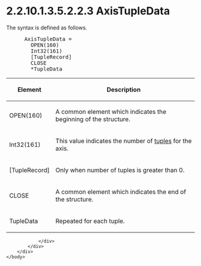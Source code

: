 <html dir="LTR" xmlns:mshelp="http://msdn.microsoft.com/mshelp" xmlns:ddue="http://ddue.schemas.microsoft.com/authoring/2003/5" xmlns:xlink="http://www.w3.org/1999/xlink" xmlns:tool="http://www.microsoft.com/tooltip">
    <head>
        <meta http-equiv="Content-Type" content="text/html; CHARSET=utf-8"></meta>
        <meta name="save" content="history"></meta>
        <title>2.2.10.1.3.5.2.2.3 AxisTupleData</title>
        <xml>
            <mshelp:toctitle title="2.2.10.1.3.5.2.2.3 AxisTupleData"></mshelp:toctitle>
            <mshelp:rltitle title="[MS-SSAS8]: AxisTupleData"></mshelp:rltitle>
            <mshelp:keyword index="A" term="53acae40-45f1-4e03-8167-7ec9cd4da581"></mshelp:keyword>
            <mshelp:attr name="DCSext.ContentType" value="open specification"></mshelp:attr>
            <mshelp:attr name="AssetID" value="53acae40-45f1-4e03-8167-7ec9cd4da581"></mshelp:attr>
            <mshelp:attr name="TopicType" value="kbRef"></mshelp:attr>
            <mshelp:attr name="DCSext.Title" value="[MS-SSAS8]: AxisTupleData" />
        </xml>
    </head>
    <body>
        <div id="header">
            <h1 class="heading">2.2.10.1.3.5.2.2.3 AxisTupleData</h1>
        </div>
        <div id="mainSection">
            <div id="mainBody">
                <div id="allHistory" class="saveHistory"></div>
                <div id="sectionSection0" class="section" name="collapseableSection">
                    

<p>The syntax is defined as follows.           </p>

<dl>
<dd>
<div><pre> AxisTupleData = 
   OPEN(160)
   Int32(161) 
   [TupleRecord]
   CLOSE 
   *TupleData
</pre></div>
</dd></dl>

<table>
 <thead>
  <tr>
   <th>
   <p>Element</p>
   </th>
   <th>
   <p>Description</p>
   </th>
  </tr>
 </thead>
 <tr>
  <td>
  <p>OPEN(160)</p>
  </td>
  <td>
  <p>A common element which indicates the beginning of the
  structure.</p>
  </td>
 </tr>
 <tr>
  <td>
  <p>Int32(161)</p>
  </td>
  <td>
  <p>This value indicates the number of <a href="c527450b-f5bd-424b-8c98-ba6365288f35.htm#gt_e64f7e8a-c55b-47dc-9c6e-2afe5f13d448">tuples</a> for the axis.</p>
  </td>
 </tr>
 <tr>
  <td>
  <p>[TupleRecord]</p>
  </td>
  <td>
  <p>Only when number of tuples is greater than 0.</p>
  </td>
 </tr>
 <tr>
  <td>
  <p>CLOSE</p>
  </td>
  <td>
  <p>A common element which indicates the end of the
  structure.</p>
  </td>
 </tr>
 <tr>
  <td>
  <p>TupleData</p>
  </td>
  <td>
  <p>Repeated for each tuple.</p>
  </td>
 </tr>
</table>

<p> </p>


                </div>
            </div>
        </div>
    </body>
</html>